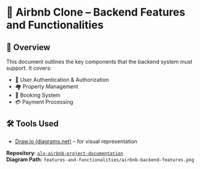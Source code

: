 # 📄 Airbnb Clone – Backend Features and Functionalities

## 🧠 Overview
This document outlines the key components that the backend system must support. It covers:

- 🔐 User Authentication & Authorization  
- 🏘️ Property Management  
- 📆 Booking System  
- 💳 Payment Processing

## 🛠️ Tools Used
- [Draw.io (diagrams.net)](https://draw.io) – for visual representation


**Repository**: [`alx-airbnb-project-documentation`](https://github.com/your-username/alx-airbnb-project-documentation)  
**Diagram Path**: `features-and-functionalities/airbnb-backend-features.png`
